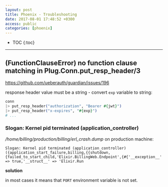 ```yaml
---
layout: post
title: Phoenix - Troubleshooting
date: 2017-08-01 17:48:52 +0300
access: public
categories: [phoenix]
---
```


<!-- more -->

* TOC
{:toc}
<hr>


## (FunctionClauseError) no function clause matching in Plug.Conn.put_resp_header/3

<https://github.com/ueberauth/guardian/issues/196>

response header value must be a string - convert `exp` variable to string:

```elixir
conn
|> put_resp_header("authorization", "Bearer #{jwt}")
|> put_resp_header("x-expires", "#{exp}")
# ...
```

### Slogan: Kernel pid terminated (application_controller)

_/home/billing/production/billing/erl_crash.dump_ on production machine:

```
Slogan: Kernel pid terminated (application_controller) ({application_start_failure,billing,{{shutdown,{failed_to_start_child,'Elixir.BillingWeb.Endpoint',{#{'__exception__' => true,'__struct__' => 'Elixir.Run
```

**solution**

in most cases it means that `PORT` environment variable is not set.

